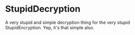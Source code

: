 # StupidDecryption
A very stupid and simple decryption thing for the very stupid StupidEncryption.
Yep, it's that simple also.
